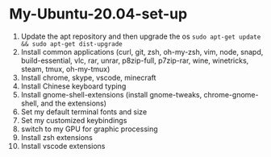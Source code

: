 # My-Ubuntu-20.04-set-up

1. Update the apt repository and then upgrade the os 
    `sudo apt-get update && sudo apt-get dist-upgrade`
2. Install common applications (curl, git, zsh, oh-my-zsh, vim, node, snapd, build-essential, vlc, rar, unrar, p8zip-full, p7zip-rar, wine, winetricks, steam, tmux, oh-my-tmux)
3. Install chrome, skype, vscode, minecraft
4. Install Chinese keyboard typing
5. Install gnome-shell-extensions (install gnome-tweaks, chrome-gnome-shell, and the extensions)
6. Set my default terminal fonts and size
7. Set my customized keybindings
8. switch to my GPU for graphic processing
9. Install zsh extensions
10. Install vscode extensions
